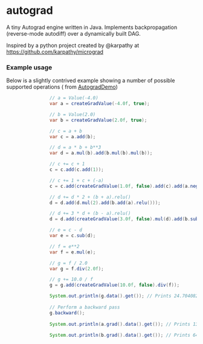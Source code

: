 # autograd

A tiny Autograd engine written in Java. Implements backpropagation (reverse-mode autodiff) over a dynamically built DAG.

Inspired by a python project created by @karpathy at https://github.com/karpathy/micrograd

### Example usage

Below is a slightly contrived example showing a number of possible supported operations ( from [AutogradDemo](https://github.com/ml4j/autograd/blob/main/src/test/java/org/ml4j/autograd/demo/AutogradDemo.java))

```java
                // a = Value(-4.0)
                var a = createGradValue(-4.0f, true);

                // b = Value(2.0)
                var b = createGradValue(2.0f, true);

                // c = a + b
                var c = a.add(b);

                // d = a * b + b**3
                var d = a.mul(b).add(b.mul(b).mul(b));

                // c += c + 1
                c = c.add(c.add(1));

                // c += 1 + c + (-a)
                c = c.add(createGradValue(1.0f, false).add(c).add(a.neg()));

                // d += d * 2 + (b + a).relu()
                d = d.add(d.mul(2).add(b.add(a).relu()));

                // d += 3 * d + (b - a).relu()
                d = d.add(createGradValue(3.0f, false).mul(d).add(b.sub(a).relu()));

                // e = c - d
                var e = c.sub(d);

                // f = e**2
                var f = e.mul(e);

                // g = f / 2.0
                var g = f.div(2.0f);

                // g += 10.0 / f
                g = g.add(createGradValue(10.0f, false).div(f));

                System.out.println(g.data().get()); // Prints 24.704082, the outcome of this forward pass
                    
                // Perform a backward pass        
                g.backward();
                
                System.out.println(a.grad().data().get()); // Prints 138.83382, i.e. the numerical value of dg/da
                        
                System.out.println(b.grad().data().get()); // Prints 645.5772, i.e. the numerical value of dg/db
```
